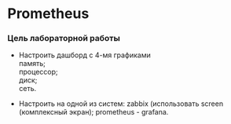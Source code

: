 # Prometheus

### Цель лабораторной работы

- Настроить дашборд с 4-мя графиками</br>
память;</br>
процессор;</br>
диск;</br>
сеть.</br>

- Настроить на одной из систем:
zabbix (использовать screen (комплексный экран);
prometheus - grafana.

